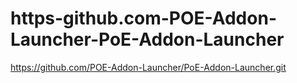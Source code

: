 # https-github.com-POE-Addon-Launcher-PoE-Addon-Launcher
https://github.com/POE-Addon-Launcher/PoE-Addon-Launcher.git
